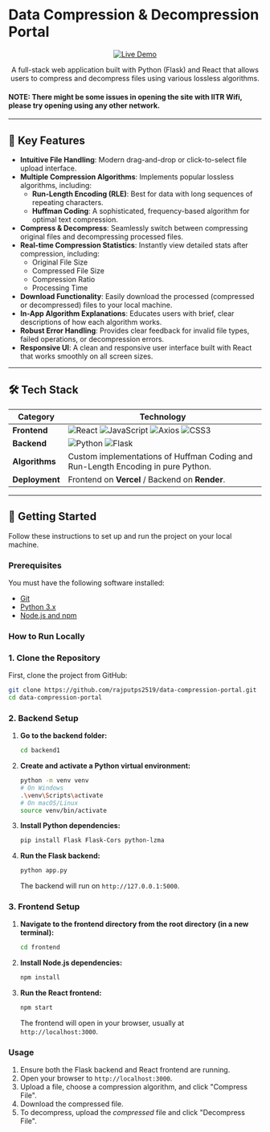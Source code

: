 
# Data Compression & Decompression Portal
<p align="center">
  <a href="https://data-compression-portal-l78y.vercel.app" target="_blank">
    <img src="https://img.shields.io/badge/Live-Demo-brightgreen?style=for-the-badge&logo=vercel" alt="Live Demo">
  </a>
</p>


<p align="center">
  A full-stack web application built with Python (Flask) and React that allows users to compress and decompress files using various lossless algorithms.
</p>  

#### NOTE: There might be some issues in opening the site with IITR Wifi, please try opening using any other network.

---

## 🌟 Key Features

-   **Intuitive File Handling**: Modern drag-and-drop or click-to-select file upload interface.
-   **Multiple Compression Algorithms**: Implements popular lossless algorithms, including:
    -   **Run-Length Encoding (RLE)**: Best for data with long sequences of repeating characters.
    -   **Huffman Coding**: A sophisticated, frequency-based algorithm for optimal text compression.
-   **Compress & Decompress**: Seamlessly switch between compressing original files and decompressing processed files.
-   **Real-time Compression Statistics**: Instantly view detailed stats after compression, including:
    -   Original File Size
    -   Compressed File Size
    -   Compression Ratio
    -   Processing Time
-   **Download Functionality**: Easily download the processed (compressed or decompressed) files to your local machine.
-   **In-App Algorithm Explanations**: Educates users with brief, clear descriptions of how each algorithm works.
-   **Robust Error Handling**: Provides clear feedback for invalid file types, failed operations, or decompression errors.
-   **Responsive UI**: A clean and responsive user interface built with React that works smoothly on all screen sizes.

---

## 🛠️ Tech Stack

| Category      | Technology                                                                                                                                                             |
| ------------- | ---------------------------------------------------------------------------------------------------------------------------------------------------------------------- |
| **Frontend** | ![React](https://img.shields.io/badge/react-%2320232a.svg?style=for-the-badge&logo=react&logoColor=%2361DAFB) ![JavaScript](https://img.shields.io/badge/javascript-%23323330.svg?style=for-the-badge&logo=javascript&logoColor=%23F7DF1E) ![Axios](https://img.shields.io/badge/axios-671ddf?style=for-the-badge&logo=axios&logoColor=white) ![CSS3](https://img.shields.io/badge/css3-%231572B6.svg?style=for-the-badge&logo=css3&logoColor=white) |
| **Backend** | ![Python](https://img.shields.io/badge/python-3776AB?style=for-the-badge&logo=python&logoColor=white) ![Flask](https://img.shields.io/badge/flask-%23000.svg?style=for-the-badge&logo=flask&logoColor=white)                                                                                                                                                                                     |
| **Algorithms**| Custom implementations of Huffman Coding and Run-Length Encoding in pure Python.                                                                                        |
| **Deployment**| Frontend on **Vercel** / Backend on **Render**.                                                                                       |

---

## 🚀 Getting Started

Follow these instructions to set up and run the project on your local machine.

### Prerequisites

You must have the following software installed:
-   [Git](https://git-scm.com/)
-   [Python 3.x](https://www.python.org/downloads/)
-   [Node.js and npm](https://nodejs.org/en/download/)


### How to Run Locally

### 1. Clone the Repository

First, clone the project from GitHub:
```bash
git clone https://github.com/rajputps2519/data-compression-portal.git
cd data-compression-portal
```

### 2. Backend Setup

1.  **Go to the backend folder:**
    ```bash
    cd backend1
    ```

2.  **Create and activate a Python virtual environment:**
    ```bash
    python -m venv venv
    # On Windows
    .\venv\Scripts\activate
    # On macOS/Linux
    source venv/bin/activate
    ```
3.  **Install Python dependencies:**
    ```bash
    pip install Flask Flask-Cors python-lzma
    ```
4.  **Run the Flask backend:**
    ```bash
    python app.py
    ```
    The backend will run on `http://127.0.0.1:5000`.

### 3. Frontend Setup
1.  **Navigate to the frontend directory from the root directory (in a new terminal):**  
    ```bash
    cd frontend
    ```
2.  **Install Node.js dependencies:**
    ```bash
    npm install
    ```
3.  **Run the React frontend:**
    ```bash
    npm start
    ```
    The frontend will open in your browser, usually at `http://localhost:3000`.

### Usage
1.  Ensure both the Flask backend and React frontend are running.
2.  Open your browser to `http://localhost:3000`.
3.  Upload a file, choose a compression algorithm, and click "Compress File".
4.  Download the compressed file.
5.  To decompress, upload the *compressed* file and click "Decompress File".
